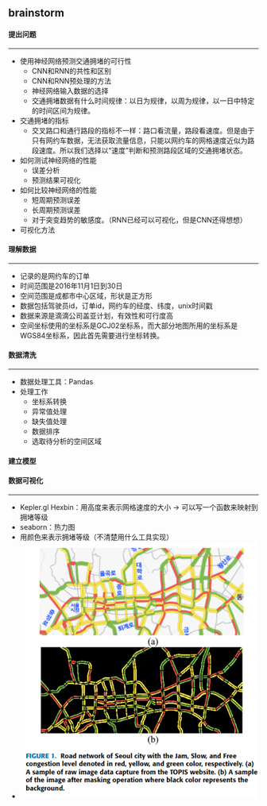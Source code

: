 ## brainstorm

#### 提出问题

---

- 使用神经网络预测交通拥堵的可行性
  - CNN和RNN的共性和区别
  - CNN和RNN预处理的方法
  - 神经网络输入数据的选择
  - 交通拥堵数据有什么时间规律：以日为规律，以周为规律，以一日中特定的时间区间为规律。
- 交通拥堵的指标
  - 交叉路口和通行路段的指标不一样：路口看流量，路段看速度。但是由于只有网约车数据，无法获取流量信息，只能以网约车的网格速度近似为路段速度。所以我们选择以“速度”判断和预测路段区域的交通拥堵状态。
- 如何测试神经网络的性能
  - 误差分析
  - 预测结果可视化
- 如何比较神经网络的性能
  - 短周期预测误差
  - 长周期预测误差
  - 对于突变趋势的敏感度。（RNN已经可以可视化，但是CNN还得想想）
- 可视化方法

#### 理解数据

---

- 记录的是网约车的订单
- 时间范围是2016年11月1日到30日
- 空间范围是成都市中心区域，形状是正方形
- 数据包括驾驶员id，订单id，网约车的经度、纬度，unix时间戳
- 数据来源是滴滴公司盖亚计划，有效性和可行度高
- 空间坐标使用的坐标系是GCJ02坐标系，而大部分地图所用的坐标系是WGS84坐标系，因此首先需要进行坐标转换。



#### 数据清洗
---
- 数据处理工具：Pandas
- 处理工作
  - 坐标系转换
  - 异常值处理
  - 缺失值处理
  - 数据排序
  - 选取待分析的空间区域


#### 建立模型



#### 数据可视化

---

- Kepler.gl Hexbin：用高度来表示网格速度的大小 -> 可以写一个函数来映射到拥堵等级
- seaborn：热力图
- 用颜色来表示拥堵等级（不清楚用什么工具实现）
- ![](pics\visual.png)


